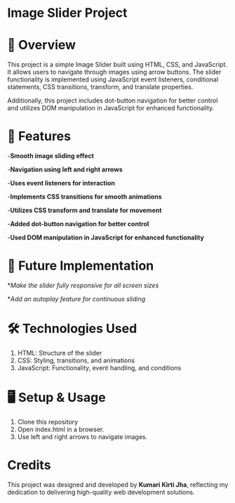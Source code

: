 # Image Slider Project

# 📌 Overview

This project is a simple Image Slider built using HTML, CSS, and JavaScript. It allows users to navigate through images using arrow buttons. The slider functionality is implemented using JavaScript event listeners, conditional statements, CSS transitions, transform, and translate properties.

Additionally, this project includes dot-button navigation for better control and utilizes DOM manipulation in JavaScript for enhanced functionality.

# 🚀 Features

-**Smooth image sliding effect**

-**Navigation using left and right arrows**

-**Uses event listeners for interaction**

-**Implements CSS transitions for smooth animations**

-**Utilizes CSS transform and translate for movement**

-**Added dot-button navigation for better control**

-**Used DOM manipulation in JavaScript for enhanced functionality**

# 🔮 Future Implementation

**Make the slider fully responsive for all screen sizes*

**Add an autoplay feature for continuous sliding*

# 🛠️ Technologies Used

1. HTML: Structure of the slider
2. CSS: Styling, transitions, and animations
3. JavaScript: Functionality, event handling, and conditions

# 🖥️ Setup & Usage

1. Clone this repository
2. Open index.html in a browser.
3. Use left and right arrows to navigate images.

# Credits

This project was designed and developed by **Kumari Kirti Jha**, reflecting my dedication to delivering high-quality web development solutions.